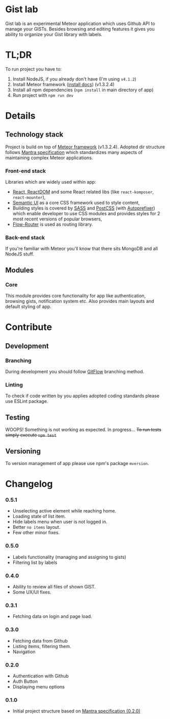 # Gist lab

Gist lab is an experimental Meteor application which uses Github API to manage your GISTs. Besides browsing and editing features it gives you ability to organize your Gist library with labels.

# TL;DR

To run project you have to:

1. Install NodeJS, if you already don't have (I'm using `v4.1.2`)
2. Install Meteor framework ([install docs](https://www.meteor.com/install)) (v1.3.2.4)
3. Install all npm dependencies (`npm install` in main directory of app)
4. Run project with `npm run dev`
 
# Details

## Technology stack

Project is build on top of [Meteor framework](https://www.meteor.com/) (v1.3.2.4). Adopted dir structure follows [Mantra specification](https://kadirahq.github.io/mantra/) which standardizes many aspects of maintaining complex Meteor applications. 

### Front-end stack

Libraries which are widely used within app:

* [React, ReactDOM](https://facebook.github.io/react/) and some React related libs (like `react-komposer`, `react-mounter`),
* [Semantic UI](http://semantic-ui.com/) as a core CSS framework used to style content,
* Building styles is covered by [SASS](http://sass-lang.com/) and [PostCSS](http://postcss.org/) (with [Autoprefixer](https://github.com/postcss/autoprefixer)) which enable developer to use CSS modules and provides styles for 2 most recent versions of popular browsers,
* [Flow-Router](https://github.com/kadirahq/flow-router) is used as routing library.

### Back-end stack

If you're familiar with Meteor you'll know that there sits MongoDB and all NodeJS stuff.

## Modules

### Core

This module provides core functionality for app like authentication, browsing gists, notification system etc. Also provides main layouts and default styling of app.

# Contribute

## Development

### Branching 

During development you should follow [GitFlow](http://danielkummer.github.io/git-flow-cheatsheet/) branching method. 

### Linting

To check if code written by you applies adopted coding standards please use ESLint package. 

## Testing

WOOPS! Something is not working as expected. In progress...
~~To run tests simply execute `npm test`~~

## Versioning

To version management of app please use npm's package `mversion`.

# Changelog

### 0.5.1
* Unselecting active element while reaching home.
* Loading state of list item.
* Hide labels menu when user is not logged in.
* Better `no items` layout.
* Few other minor fixes.

### 0.5.0
* Labels functionality (managing and assigning to gists)
* Filtering list by labels

### 0.4.0
* Ability to review all files of shown GIST. 
* Some UX/UI fixes. 

### 0.3.1
* Fetching data on login and page load.

### 0.3.0
* Fetching data from Github
* Listing items, filtering them.
* Navigation

### 0.2.0
* Authentication with Github
* Auth Button 
* Displaying menu options

### 0.1.0
* Initial project structure based on [Mantra specification (0.2.0)](https://kadirahq.github.io/mantra/) 
